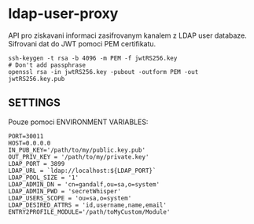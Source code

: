 # ldap-user-proxy

API pro ziskavani informaci zasifrovanym kanalem z LDAP user databaze.
Sifrovani dat do JWT pomoci PEM certifikatu.

```
ssh-keygen -t rsa -b 4096 -m PEM -f jwtRS256.key
# Don't add passphrase
openssl rsa -in jwtRS256.key -pubout -outform PEM -out jwtRS256.key.pub
```

## SETTINGS

Pouze pomoci ENVIRONMENT VARIABLES:

```
PORT=30011
HOST=0.0.0.0
IN_PUB_KEY='/path/to/my/public.key.pub'
OUT_PRIV_KEY = '/path/to/my/private.key'
LDAP_PORT = 3899
LDAP_URL = `ldap://localhost:${LDAP_PORT}`
LDAP_POOL_SIZE = '1'
LDAP_ADMIN_DN = 'cn=gandalf,ou=sa,o=system'
LDAP_ADMIN_PWD = 'secretWhisper'
LDAP_USERS_SCOPE = 'ou=sa,o=system'
LDAP_DESIRED_ATTRS = 'id,username,name,email'
ENTRY2PROFILE_MODULE='/path/toMyCustom/Module'
```
